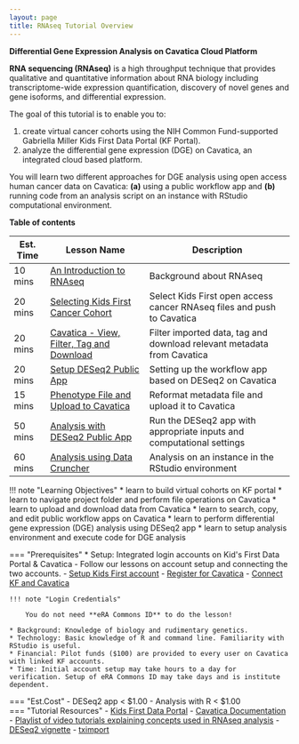```yaml
---
layout: page
title: RNAseq Tutorial Overview
---
```


**Differential Gene Expression Analysis on Cavatica Cloud Platform**

**RNA sequencing (RNAseq)** is a high throughput technique that provides qualitative and quantitative information about RNA biology including transcriptome-wide expression quantification, discovery of novel genes and gene isoforms, and differential expression.

The goal of this tutorial is to enable you to: </br>

1. create virtual cancer cohorts using the NIH Common Fund-supported Gabriella Miller Kids First Data Portal (KF Portal). </br>
2. analyze the differential gene expression (DGE) on Cavatica, an integrated cloud based platform.

You will learn two different approaches for DGE analysis using open access human cancer data on Cavatica: **(a)** using a public workflow app and **(b)** running code from an analysis script on an instance with RStudio computational environment.

**Table of contents**

| Est. Time| Lesson Name | Description|
| ---|--------|--------|
| 10 mins |[An Introduction to RNAseq](./rna_seq_2.md)| Background about RNAseq
| 20 mins |[Selecting Kids First Cancer Cohort](./rna_seq_3.md)| Select Kids First open access cancer RNAseq files and push to Cavatica  |
| 20 mins |[Cavatica - View, Filter, Tag and Download](./rna_seq_4.md) | Filter imported data, tag and download relevant metadata from Cavatica |
| 20 mins |[Setup DESeq2 Public App](./rna_seq_5.md)| Setting up the workflow app based on DESeq2 on Cavatica |
| 15 mins |[Phenotype File and Upload to Cavatica](./rna_seq_6.md) | Reformat metadata file and upload it to Cavatica |
| 50 mins |[Analysis with DESeq2 Public App](./rna_seq_7.md) | Run the DESeq2 app with appropriate inputs and computational settings |
| 60 mins |[Analysis using Data Cruncher](./rna_seq_8.md) | Analysis on an instance in the RStudio environment |

!!! note "Learning Objectives"
    * learn to build virtual cohorts on KF portal
    * learn to navigate project folder and perform file operations on Cavatica
    * learn to upload and download data from Cavatica
    * learn to search, copy, and edit public workflow apps on Cavatica
    * learn to perform differential gene expression (DGE) analysis using DESeq2 app
    * learn to setup analysis environment and execute code for DGE analysis

=== "Prerequisites"
    * Setup: Integrated login accounts on Kid's First Data Portal & Cavatica - Follow our lessons on account setup and connecting the two accounts.
           - [Setup Kids First account](../Kids-First/Portal-Setup-And-Permissions/KF_3_KF_Registration.md)
           - [Register for Cavatica](../Kids-First/Portal-Setup-And-Permissions/KF_4_Cavatica_Registration.md)
           - [Connect KF and Cavatica](../Kids-First/Portal-Setup-And-Permissions/KF_5_ConnectingAccounts.md)

    !!! note "Login Credentials"

        You do not need **eRA Commons ID** to do the lesson!

    * Background: Knowledge of biology and rudimentary genetics.
    * Technology: Basic knowledge of R and command line. Familiarity with RStudio is useful.
    * Financial: Pilot funds ($100) are provided to every user on Cavatica with linked KF accounts.
    * Time: Initial account setup may take hours to a day for verification. Setup of eRA Commons ID may take days and is institute dependent.
=== "Est.Cost"
    - DESeq2 app < $1.00
    - Analysis with R < $1.00      
=== "Tutorial Resources"
    - [Kids First Data Portal](https://kidsfirstdrc.org)
    - [Cavatica Documentation](https://docs.cavatica.org/docs/getting-started)
    - [Playlist of video tutorials explaining concepts used in RNAseq analysis](https://www.youtube.com/playlist?list=PLblh5JKOoLUJo2Q6xK4tZElbIvAACEykp)
    - [DESeq2 vignette](https://bioconductor.org/packages/release/bioc/vignettes/DESeq2/inst/doc/DESeq2.html#how-do-i-use-vst-or-rlog-data-for-differential-testing)
    - [tximport](https://bioconductor.org/packages/release/bioc/vignettes/tximport/inst/doc/tximport.html)
